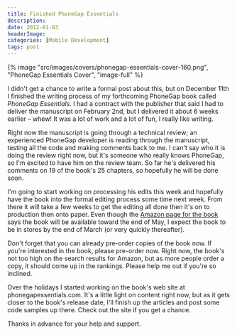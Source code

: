 ```yaml
---
title: Finished PhoneGap Essentials
description: 
date: 2012-01-03
headerImage: 
categories: [Mobile Development]
tags: post
---
```


{% image "src/images/covers/phonegap-essentials-cover-160.png", "PhoneGap Essentials Cover", "image-full" %}

I didn't get a chance to write a formal post about this, but on December 11th I finished the writing process of my forthcoming PhoneGap book called *PhoneGap Essentials*. I had a contract with the publisher that said I had to deliver the manuscript on February 2nd, but I delivered it about 6 weeks earlier – whew! It was a lot of work and a lot of fun, I really like writing.

Right now the manuscript is going through a technical review; an experienced PhoneGap developer is reading through the manuscript, testing all the code and making comments back to me. I can't say who it is doing the review right now, but it's someone who really knows PhoneGap, so I'm excited to have him on the review team. So far he's delivered his comments on 19 of the book's 25 chapters, so hopefully he will be done soon.

I'm going to start working on processing his edits this week and hopefully have the book into the formal editing process some time next week. From there it will take a few weeks to get the editing all done then it's on to production then onto paper. Even though the [Amazon page for the book](https://amazon.com/gp/product/0321814290) says the book will be available toward the end of May, I expect the book to be in stores by the end of March (or very quickly thereafter).

Don't forget that you can already pre-order copies of the book now. If you're interested in the book, please pre-order now. Right now, the book's not too high on the search results for Amazon, but as more people order a copy, it should come up in the rankings. Please help me out if you're so inclined.

Over the holidays I started working on the book's web site at phonegapessentials.com. It's a little light on content right now, but as it gets closer to the book's release date, I'll finish up the articles and post some code samples up there. Check out the site if you get a chance.

Thanks in advance for your help and support.